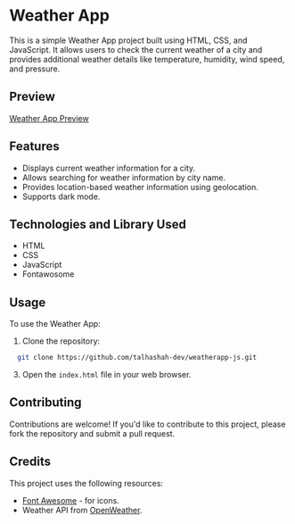 # Weather App

This is a simple Weather App project built using HTML, CSS, and JavaScript. It allows users to check the current weather of a city and provides additional weather details like temperature, humidity, wind speed, and pressure.

## Preview

[Weather App Preview](./assets/images/preview.png)

## Features

- Displays current weather information for a city.
- Allows searching for weather information by city name.
- Provides location-based weather information using geolocation.
- Supports dark mode.

## Technologies and Library Used

- HTML
- CSS
- JavaScript
- Fontawosome

## Usage

To use the Weather App:

1. Clone the repository:

```bash
  git clone https://github.com/talhashah-dev/weatherapp-js.git
```



3. Open the `index.html` file in your web browser.

## Contributing

Contributions are welcome! If you'd like to contribute to this project, please fork the repository and submit a pull request.

## Credits

This project uses the following resources:

- [Font Awesome](https://fontawesome.com/) - for icons.
- Weather API from [OpenWeather](https://openweathermap.org/).


